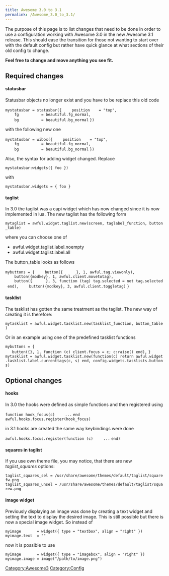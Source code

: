 ```yaml
---
title: Awesome 3.0 to 3.1
permalink: /Awesome_3.0_to_3.1/
---
```


The purpose of this page is to list changes that need to be done in order to use a configuration working with Awesome 3.0 in the new Awesome 3.1 release. This should ease the transition for those not wanting to start over with the default config but rather have quick glance at what sections of their old config to change.

**Feel free to change and move anything you see fit.**

Required changes
----------------

#### statusbar

Statusbar objects no longer exist and you have to be replace this old code

`mystatusbar = statusbar({`
`    position    = "top",`
`    fg          = beautiful.fg_normal,`
`    bg          = beautiful.bg_normal`
`})`

with the following new one

`mystatusbar = wibox({`
`    position    = "top",`
`    fg          = beautiful.fg_normal,`
`    bg          = beautiful.bg_normal`
`})`

Also, the syntax for adding widget changed. Replace

`mystatusbar:widgets({ foo })`

with

`mystatusbar.widgets = { foo }`

#### taglist

In 3.0 the taglist was a capi widget which has now changed since it is now implemented in lua. The new taglist has the following form

`mytaglist = awful.widget.taglist.new(screen, taglabel_function, button_table)`

where you can choose one of

-   awful.widget.taglist.label.noempty
-   awful.widget.taglist.label.all

The button_table looks as follows

`mybuttons = {`
`    button({      }, 1, awful.tag.viewonly),`
`    button({modkey}, 1, awful.client.movetotag),`
`    button({      }, 3, function (tag) tag.selected = not tag.selected end),`
`    button({modkey}, 3, awful.client.toggletag)`
`}`

#### tasklist

The tasklist has gotten the same treatment as the taglist. The new way of creating it is therefore:

`mytasklist = awful.widget.tasklist.new(tasklist_function, button_table)`

Or in an example using one of the predefined tasklist functions

`mybuttons = {`
`   button({}, 1, function (c) client.focus = c; c:raise() end),`
`}`
`mytasklist = awful.widget.tasklist.new(function(c) return awful.widget.tasklist.label.currenttags(c, s) end, config.widgets.tasklists.buttons)`

Optional changes
----------------

#### hooks

In 3.0 the hooks were defined as simple functions and then registered using

`function hook_focus(c)`
`    ...`
`end`
`awful.hooks.focus.register(hook_focus)`

in 3.1 hooks are created the same way keybindings were done

`awful.hooks.focus.register(function (c)`
`    ...`
`end)`

#### squares in taglist

If you use own theme file, you may notice, that there are new *taglist_squares* options:

`taglist_squares_sel = /usr/share/awesome/themes/default/taglist/squarefw.png`
`taglist_squares_unsel = /usr/share/awesome/themes/default/taglist/squarew.png`

#### image widget

Previously displaying an image was done by creating a text widget and setting the text to display the desired image. This is still possible but there is now a special image widget. So instead of

`myimage       = widget({ type = "textbox", align = "right" })`
`myimage.text  = "`<bg image='/path/to/image.png'/>`"`

now it is possible to use

`myimage       = widget({ type = "imagebox", align = "right" })`
`myimage.image = image("/path/to/image.png")`

[Category:Awesome3](/Category:Awesome3 "wikilink") [Category:Config](/Category:Config "wikilink")